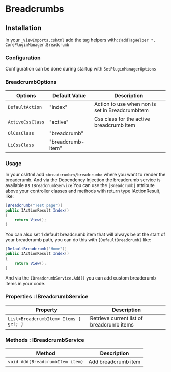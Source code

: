 # Breadcrumbs

## Installation
In your `_ViewImports.cshtml` add the tag helpers with:
`@addTagHelper *, CorePluginManager.Breadcrumb`

### Configuration
Configuration can be done during startup with `SetPluginManagerOptions`
### BreadcrumbOptions
Options | Default Value  | Description
------- |----------------| -----------
`DefaultAction` | "Index"        | Action to use when non is set in BreadcrumbItem
`ActiveCssClass` | "active"       | Css class for the active breadcrumb item
`OlCssClass` | "breadcrumb"   |  
`LiCssClass` | "breadcrumb-item" | 

### Usage
In your cshtml add `<breadcrumb></breadcrumb>` where you want to render the breadcrumb. And via the Dependency Injection the breadcrumb service is available as `IBreadcrumbService`
You can use the `[Breadcrumb]` attribute above your controller classes and methods with return type IActionResult, like:
```cs
[Breadcrumb("Test page")]
public IActionResult Index()
{
    return View();
}
```

You can also set 1 default breadcrumb item that will always be at the start of your breadcrumb path, you can do this with `[DefaultBreadcrumb]` like:
```cs
[DefaultBreadcrumb("Home")]
public IActionResult Index()
{
    return View();
}
```

And via the `IBreadcrumbService.Add()` you can add custom breadcrumb items in your code.

### Properties : IBreadcrumbService
Property  | Description
------------- |---------------
`List<BreadcrumbItem> Items { get; }` | Retrieve current list of breadcrumb items

### Methods : IBreadcrumbService
Method  | Description
------------- |---------------
`void Add(BreadcrumbItem item)` | Add breadcrumb item

